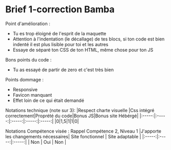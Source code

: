 # Brief 1-correction Bamba

Point d'amélioration : 
- Tu es trop éloigné de l'esprit de la maquette
- Attention à l'indentation (le décallage) de tes blocs, si ton code est bien indenté il est plus lisible pour toi et les autres
- Essaye de séparé ton CSS de ton HTML, même chose pour ton JS

Bons points du code : 
- Tu as essayé de partir de zero et c'est très bien

Points dommage :
- Responsive
- Favicon manquant
- Effet loin de ce qui était demandé

Notations technique  (note sur 3): 
|Respect charte visuelle |Css intégré correctement|Proprété du code|Bonus JS|Bonus site Hébérgé|
|:-----:|:-----:|:-----:|:-----:|:-----:|
|0|1,5|1|1|0|

Notations Compétence visée : Rappel Compétence 2, Niveau 1 
|J'apporte les changements nécessaires| Site fonctionnel | Site adaptable |
|:-----:|:-----:|:-----:|
| Non | Oui | Non | 

